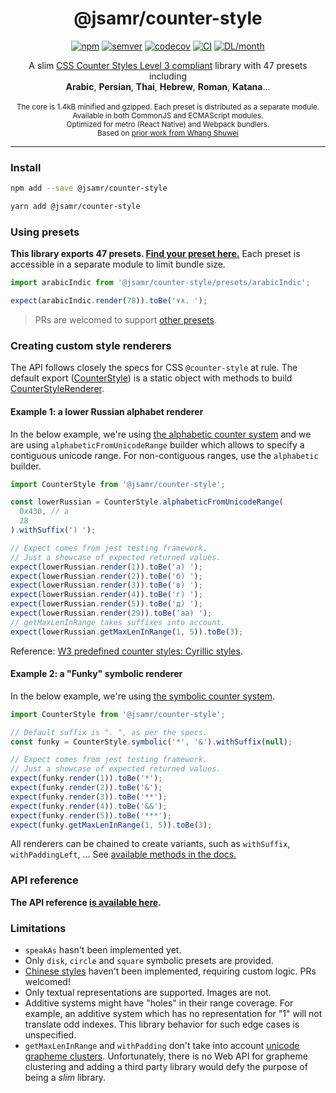 <h1 align="center">@jsamr/counter-style</h1>

<p align="center">
  <a href="https://www.npmjs.com/package/@jsamr/counter-style"
    ><img
      src="https://img.shields.io/npm/v/@jsamr/counter-style"
      alt="npm"
  /></a>
  <a href="https://semver.org/spec/v2.0.0.html"
    ><img
      src="https://img.shields.io/badge/semver-2.0.0-e10079.svg"
      alt="semver"
  /></a>
  <a href="https://codecov.io/gh/jsamr/react-native-li?flag=counter-style"
    ><img
      src="https://codecov.io/gh/jsamr/react-native-li/branch/master/graph/badge.svg?flag=counter-style"
      alt="codecov"
  /></a>
  <a
    href="https://github.com/jsamr/react-native-li/actions?query=branch%3Amaster+workflow%3Acounter-style"
    ><img
      src="https://github.com/jsamr/react-native-li/workflows/counter-style/badge.svg?branch=master"
      alt="CI"
  /></a>
  <a href="https://www.npmjs.com/package/@jsamr/counter-style">
    <img
      src="https://img.shields.io/npm/dm/@jsamr/counter-style.svg"
      alt="DL/month"
    />
  </a>
  <!-- <a href="https://discord.gg/3B9twTMEzb">
      <img
      src="https://img.shields.io/discord/736906960041148476?label=discord"
      alt="Discord"
    />
  </a> -->
</p>

<p align="center">
  A slim <a href="https://drafts.csswg.org/css-counter-styles-3">CSS Counter Styles Level 3 compliant</a> library with 47 presets including<br> <b>Arabic</b>, <b>Persian</b>, <b>Thai</b>, <b>Hebrew</b>, <b>Roman</b>, <b>Katana</b>...<br><br>
  <sup>The core is 1.4kB minified and gzipped. Each preset is distributed as a separate module.<br>Available in both CommonJS and ECMAScript modules. <br>Optimized for metro (React Native) and Webpack bundlers.<br>
  Based on <a href="https://github.com/beanandbean/counter-style">prior work from Whang Shuwei</a>
  </sup>
</p>

<hr/>

### Install

```sh
npm add --save @jsamr/counter-style
```

```sh
yarn add @jsamr/counter-style
```

### Using presets

**This library exports 47 presets. [Find your preset here.](./src/presets)** Each preset is accessible in a separate module to limit bundle size.

```js
import arabicIndic from '@jsamr/counter-style/presets/arabicIndic';

expect(arabicIndic.render(78)).toBe('٧٨. ');
```

> PRs are welcomed to support [other presets](https://www.w3.org/TR/predefined-counter-styles/).

### Creating custom style renderers

The API follows closely the specs for CSS `@counter-style` at rule. The default export ([CounterStyle](./docs/counter-style.counterstyle.md)) is a static object with methods to build [CounterStyleRenderer](./docs/counter-style.counterstylerenderer.md).

#### Example 1: a lower Russian alphabet renderer

In the
below example, we're using [the alphabetic counter system](https://www.w3.org/TR/css-counter-styles-3/#alphabetic-system) and we are using `alphabeticFromUnicodeRange` builder which allows to specify a contiguous unicode range. For non-contiguous ranges, use the `alphabetic` builder.

```js
import CounterStyle from '@jsamr/counter-style';

const lowerRussian = CounterStyle.alphabeticFromUnicodeRange(
  0x430, // а
  28
).withSuffix(') ');

// Expect comes from jest testing framework.
// Just a showcase of expected returned values.
expect(lowerRussian.render(1)).toBe('а) ');
expect(lowerRussian.render(2)).toBe('б) ');
expect(lowerRussian.render(3)).toBe('в) ');
expect(lowerRussian.render(4)).toBe('г) ');
expect(lowerRussian.render(5)).toBe('д) ');
expect(lowerRussian.render(29)).toBe('аа) ');
// getMaxLenInRange takes suffixes into account.
expect(lowerRussian.getMaxLenInRange(1, 5)).toBe(3);
```
Reference: [W3 predefined counter styles: Cyrillic styles](https://www.w3.org/TR/predefined-counter-styles/#cyrillic-styles).
#### Example 2: a "Funky" symbolic renderer

In the
below example, we're using [the symbolic counter system](https://www.w3.org/TR/css-counter-styles-3/#symbolic-system).

```js
import CounterStyle from '@jsamr/counter-style';

// Default suffix is ". ", as per the specs.
const funky = CounterStyle.symbolic('*', '&').withSuffix(null);

// Expect comes from jest testing framework.
// Just a showcase of expected returned values.
expect(funky.render(1)).toBe('*');
expect(funky.render(2)).toBe('&');
expect(funky.render(3)).toBe('**');
expect(funky.render(4)).toBe('&&');
expect(funky.render(5)).toBe('***');
expect(funky.getMaxLenInRange(1, 5)).toBe(3);
```

All renderers can be chained to create variants, such as `withSuffix`,
`withPaddingLeft`, ... See [available methods in the docs.](./docs/counter-style.counterstylerenderer.md)

### API reference

**The API reference [is available here](./docs/counter-style.md).**

### Limitations

- `speakAs` hasn't been implemented yet.
- Only `disk`, `circle` and `square` symbolic presets are provided.
- [Chinese styles](https://www.w3.org/TR/css-counter-styles-3/#limited-chinese)
  haven't been implemented, requiring custom logic. PRs welcomed!
- Only textual representations are supported. Images are not.
- Additive systems might have "holes" in their range coverage. For
  example, an additive system which has no representation for "1" will not
  translate odd indexes. This library behavior for such edge cases is unspecified.
- `getMaxLenInRange` and `withPadding` don't take into account [unicode
  grapheme clusters](https://www.w3.org/TR/css-text-3/#grapheme-cluster).
  Unfortunately, there is no Web API for grapheme clustering and adding a third
  party library would defy the purpose of being a *slim* library.

